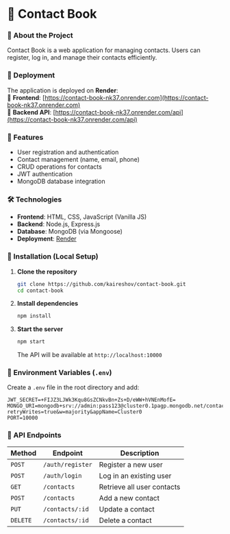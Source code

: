 # 📖 Contact Book  

### 📌 About the Project  
Contact Book is a web application for managing contacts. Users can register, log in, and manage their contacts efficiently.  

### 🚀 Deployment  
The application is deployed on **Render**:  
🔗 **Frontend**: [https://contact-book-nk37.onrender.com](https://contact-book-nk37.onrender.com)  
🔗 **Backend API**: [https://contact-book-nk37.onrender.com/api](https://contact-book-nk37.onrender.com/api)  

### 📌 Features  
- User registration and authentication  
- Contact management (name, email, phone)  
- CRUD operations for contacts  
- JWT authentication  
- MongoDB database integration  

### 🛠️ Technologies  
- **Frontend**: HTML, CSS, JavaScript (Vanilla JS)  
- **Backend**: Node.js, Express.js  
- **Database**: MongoDB (via Mongoose)  
- **Deployment**: [Render](https://render.com)  

### 📌 Installation (Local Setup)  
1. **Clone the repository**  
   ```sh
   git clone https://github.com/kaireshov/contact-book.git
   cd contact-book
   ```

2. **Install dependencies**  
   ```sh
   npm install
   ```

3. **Start the server**  
   ```sh
   npm start
   ```
   The API will be available at `http://localhost:10000`  

### 📌 Environment Variables (`.env`)  
Create a `.env` file in the root directory and add:  
   ```env
   JWT_SECRET=+FIJZ3LJWk3Kqu8GsZCNkvBn+Zs+D/eWW+hVNEnMofE=
   MONGO_URI=mongodb+srv://admin:pass123@cluster0.1pagp.mongodb.net/contact_book?retryWrites=true&w=majority&appName=Cluster0
   PORT=10000
   ```

### 📌 API Endpoints  
| Method | Endpoint | Description |
|--------|-----------|-------------|
| `POST` | `/auth/register` | Register a new user |
| `POST` | `/auth/login` | Log in an existing user |
| `GET` | `/contacts` | Retrieve all user contacts |
| `POST` | `/contacts` | Add a new contact |
| `PUT` | `/contacts/:id` | Update a contact |
| `DELETE` | `/contacts/:id` | Delete a contact |
